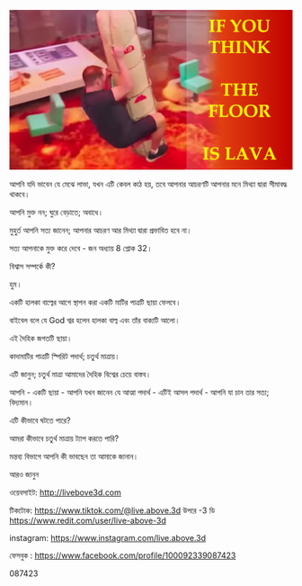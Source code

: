 ![Video cover image](../cover.jpg "cover photo")

আপনি যদি ভাবেন যে মেঝে লাভা, যখন এটি কেবল কাঠ হয়, তবে আপনার আচরণটি আপনার মনে মিথ্যা দ্বারা সীমাবদ্ধ থাকবে।

আপনি মুক্ত নন; ঘুরে বেড়াতে; অবাধে।

মুহুর্ত আপনি সত্য জানেন; আপনার আচরণ আর মিথ্যা দ্বারা প্রভাবিত হবে না।

সত্য আপনাকে মুক্ত করে দেবে - জন অধ্যায় 8 শ্লোক 32।

বিশ্বাস সম্পর্কে কী?

হুম।

একটি হালকা বাল্বের আগে স্থাপন করা একটি মাটির পাত্রটি ছায়া ফেলবে।

বাইবেল বলে যে God শ্বর হলেন হালকা বাল্ব এবং তাঁর বাক্যটি আলো।

এই দৈহিক জগতটি ছায়া।

কাদামাটির পাত্রটি স্পিরিট পদার্থ; চতুর্থ মাত্রায়।

এটি জানুন; চতুর্থ মাত্রা আমাদের দৈহিক বিশ্বের চেয়ে বাস্তব।

আপনি - একটি ছায়া - আপনি যখন জানেন যে আত্মা পদার্থ - এটিই আসল পদার্থ - আপনি যা চান তার সত্য; বিদ্যমান।

এটি কীভাবে ঘটতে পারে?

আমরা কীভাবে চতুর্থ মাত্রায় ট্যাপ করতে পারি?

মন্তব্য বিভাগে আপনি কী ভাবছেন তা আমাকে জানান।

আরও জানুন

ওয়েবসাইট: http://livebove3d.com

টিকটোক: https://www.tiktok.com/@live.above.3d উপরে -3 ডি https://www.redit.com/user/live-above-3d

instagram: https://www.instagram.com/live.above.3d

ফেসবুক : https://www.facebook.com/profile/100092339087423

087423